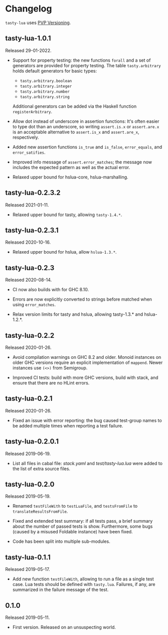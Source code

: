 # Changelog

`tasty-lua` uses [PVP Versioning][].

## tasty-lua-1.0.1

Released 29-01-2022.

-   Support for property testing: the new functions `forall` and a
    set of generators are provided for property testing. The table
    `tasty.arbitrary` holds default generators for basic types:

    -    `tasty.arbitrary.boolean`
    -    `tasty.arbitrary.integer`
    -    `tasty.arbitrary.number`
    -    `tasty.arbitrary.string`

    Additional generators can be added via the Haskell function
    `registerArbitrary`.

-   Allow dot instead of underscore in assertion functions: It's
    often easier to type dot than an underscore, so writing
    `assert.is.x` or `assert.are.x` is an acceptable alternative
    to `assert.is_x` and `assert.are_x`, respectively.

-   Added new assertion functions `is_true` and `is_false`,
    `error_equals`, and `error_satifies`.

-   Improved info message of `assert.error_matches`; the message
    now includes the expected pattern as well as the actual error.

-   Relaxed upper bound for hslua-core, hslua-marshalling.

## tasty-lua-0.2.3.2

Released 2021-01-11.

-   Relaxed upper bound for tasty, allowing `tasty-1.4.*`.

## tasty-lua-0.2.3.1

Released 2020-10-16.

-   Relaxed upper bound for hslua, allow `hslua-1.3.*`.

## tasty-lua-0.2.3

Released 2020-08-14.

-   CI now also builds with for GHC 8.10.

-   Errors are now explicitly converted to strings before matched
    when using `error_matches`.

-   Relax version limits for tasty and hslua, allowing tasty-1.3.*
    and hslua-1.2.*.

## tasty-lua-0.2.2

Released 2020-01-26.

-   Avoid compilation warnings on GHC 8.2 and older. Monoid
    instances on older GHC versions require an explicit
    implementation of `mappend`. Newer instances use `(<>)` from
    Semigroup.

-   Improved CI tests: build with more GHC versions, build with
    stack, and ensure that there are no HLint errors.

## tasty-lua-0.2.1

Released 2020-01-26.

-   Fixed an issue with error reporting: the bug caused test-group
    names to be added multiple times when reporting a test
    failure.

## tasty-lua-0.2.0.1

Released 2019-06-19.

-   List all files in cabal file: *stack.yaml* and
    *test/tasty-lua.lua* were added to the list of extra source
    files.

## tasty-lua-0.2.0

Released 2019-05-19.

-   Renamed `testFileWith` to `testLuaFile`, and `testsFromFile`
    to `translateResultsFromFile`.

-   Fixed and extended test summary: if all tests pass, a brief
    summary about the number of passed tests is show. Furthermore,
    some bugs (caused by a misused Foldable instance) have been
    fixed.

-   Code has been split into multiple sub-modules.

## tasty-lua-0.1.1

Released 2019-05-17.

-   Add new function `testFileWith`, allowing to run a file as a
    single test case. Lua tests should be defined with
    `tasty.lua`. Failures, if any, are summarized in the failure
    message of the test.

## 0.1.0

Released 2019-05-11.

-   First version. Released on an unsuspecting world.

  [PVP Versioning]: https://pvp.haskell.org
